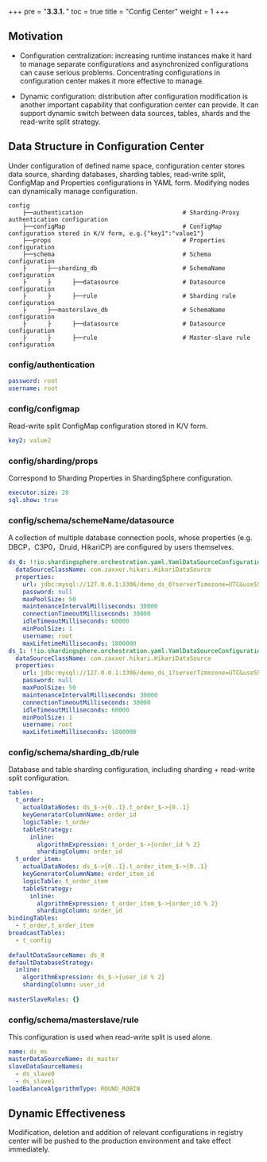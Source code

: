 +++
pre = "<b>3.3.1. </b>"
toc = true
title = "Config Center"
weight = 1
+++

## Motivation

- Configuration centralization: 
increasing runtime instances make it hard to manage separate configurations and asynchronized configurations can cause serious problems. 
Concentrating configurations in configuration center makes it more effective to manage.

- Dynamic configuration: 
distribution after configuration modification is another important capability that configuration center can provide. 
It can support dynamic switch between data sources, tables, shards and the read-write split strategy.

## Data Structure in Configuration Center

Under configuration of defined name space, configuration center stores data source, sharding databases, sharding tables, read-write split, ConfigMap and Properties configurations in YAML form. 
Modifying nodes can dynamically manage configuration.

```
config
    ├──authentication                            # Sharding-Proxy authentication configuration
    ├──configMap                                 # ConfigMap configuration stored in K/V form, e.g.{"key1":"value1"}
    ├──props                                     # Properties configuration
    ├──schema                                    # Schema configuration
    ├      ├──sharding_db                        # SchemaName configuration
    ├      ├      ├──datasource                  # Datasource configuration
    ├      ├      ├──rule                        # Sharding rule configuration
    ├      ├──masterslave_db                     # SchemaName configuration
    ├      ├      ├──datasource                  # Datasource configuration
    ├      ├      ├──rule                        # Master-slave rule configuration
```

### config/authentication

```yaml
password: root
username: root
```

### config/configmap

Read-write split ConfigMap configuration stored in K/V form.

```yaml
key2: value2
```

### config/sharding/props

Correspond to Sharding Properties in ShardingSphere configuration.

```yaml
executor.size: 20
sql.show: true
```

### config/schema/schemeName/datasource

A collection of multiple database connection pools, whose properties (e.g. DBCP，C3P0，Druid, HikariCP) are configured by users themselves.

```yaml
ds_0: !!io.shardingsphere.orchestration.yaml.YamlDataSourceConfiguration
  dataSourceClassName: com.zaxxer.hikari.HikariDataSource
  properties:
    url: jdbc:mysql://127.0.0.1:3306/demo_ds_0?serverTimezone=UTC&useSSL=false
    password: null
    maxPoolSize: 50
    maintenanceIntervalMilliseconds: 30000
    connectionTimeoutMilliseconds: 30000
    idleTimeoutMilliseconds: 60000
    minPoolSize: 1
    username: root
    maxLifetimeMilliseconds: 1800000
ds_1: !!io.shardingsphere.orchestration.yaml.YamlDataSourceConfiguration
  dataSourceClassName: com.zaxxer.hikari.HikariDataSource
  properties:
    url: jdbc:mysql://127.0.0.1:3306/demo_ds_1?serverTimezone=UTC&useSSL=false
    password: null
    maxPoolSize: 50
    maintenanceIntervalMilliseconds: 30000
    connectionTimeoutMilliseconds: 30000
    idleTimeoutMilliseconds: 60000
    minPoolSize: 1
    username: root
    maxLifetimeMilliseconds: 1800000
```

### config/schema/sharding_db/rule

Database and table sharding configuration, including sharding + read-write split configuration.

```yaml
tables:
  t_order:
    actualDataNodes: ds_$->{0..1}.t_order_$->{0..1}
    keyGeneratorColumnName: order_id
    logicTable: t_order
    tableStrategy:
      inline:
        algorithmExpression: t_order_$->{order_id % 2}
        shardingColumn: order_id
  t_order_item:
    actualDataNodes: ds_$->{0..1}.t_order_item_$->{0..1}
    keyGeneratorColumnName: order_item_id
    logicTable: t_order_item
    tableStrategy:
      inline:
        algorithmExpression: t_order_item_$->{order_id % 2}
        shardingColumn: order_id
bindingTables:
  - t_order,t_order_item
broadcastTables:
  - t_config
  
defaultDataSourceName: ds_0
defaultDatabaseStrategy:
  inline:
    algorithmExpression: ds_$->{user_id % 2}
    shardingColumn: user_id
    
masterSlaveRules: {}
```

### config/schema/masterslave/rule

This configuration is used when read-write split is used alone.

```yaml
name: ds_ms
masterDataSourceName: ds_master 
slaveDataSourceNames:
  - ds_slave0
  - ds_slave1
loadBalanceAlgorithmType: ROUND_ROBIN
```

## Dynamic Effectiveness

Modification, deletion and addition of relevant configurations in registry center will be pushed to the production environment and take effect immediately.
